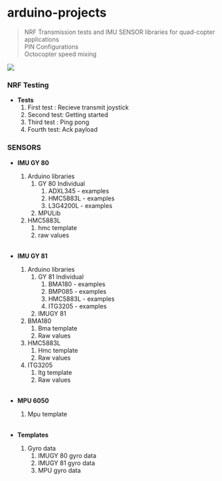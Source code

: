 # arduino-projects
> NRF Transmission tests and IMU SENSOR libraries for quad-copter applications <br/>
> PIN Configurations <br/>
> Octocopter speed mixing

![](https://cdn.xingosoftware.com/audioxpress/images/fetch/dpr_1/https%3A%2F%2Fwww.audioxpress.com%2Fassets%2Fupload%2Fimages%2F1%2F20170730152427_Arduino-MotifLogoFrontWeb.jpg)

### NRF Testing

* **Tests**
    1. First test : Recieve transmit joystick
    2. Second test: Getting started
    3. Third test : Ping pong
    4. Fourth test: Ack payload
    

### SENSORS
* **IMU GY 80**
    1. Arduino libraries
        1. GY 80 Individual
            1. ADXL345 - examples
            2. HMC5883L - examples
            3. L3G4200L - examples
        2. MPULib
    2. HMC5883L
        1. hmc template
        2. raw values <br/><br/>

* **IMU GY 81**
    1. Arduino libraries
        1. GY 81 Individual
            1. BMA180 - examples
            2. BMP085 - examples
            3. HMC5883L - examples
            4. ITG3205 - examples
        2. IMUGY 81
    2. BMA180
        1. Bma template
        2. Raw values
    3. HMC5883L
        1. Hmc template
        2. Raw values
    4. ITG3205
        1. Itg template
        2. Raw values <br/><br/>
* **MPU 6050**
    1. Mpu template <br/><br/>

* **Templates**
    1. Gyro data
        1. IMUGY 80 gyro data
        2. IMUGY 81 gyro data
        3. MPU gyro data